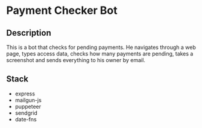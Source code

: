 # Payment Checker Bot

## Description

This is a bot that checks for pending payments. He navigates through a web page, types access data, checks how many payments are pending, takes a screenshot and sends everything to his owner by email.

## Stack

- express
- mailgun-js
- puppeteer
- sendgrid
- date-fns
